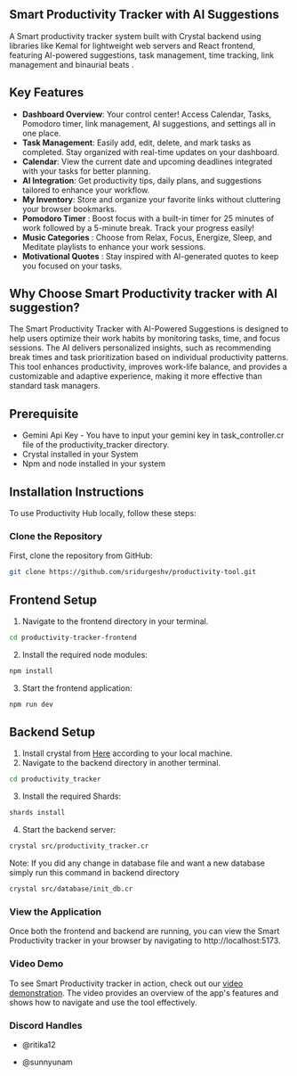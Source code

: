 ## Smart Productivity Tracker with AI Suggestions
A Smart productivity tracker system built with Crystal backend using libraries like Kemal for lightweight web servers and React frontend, featuring AI-powered suggestions, task management, time tracking, link management and binaurial beats .

## Key Features
- **Dashboard Overview**: Your control center! Access Calendar, Tasks, Pomodoro timer, link management, AI suggestions, and settings all in one place.
- **Task Management**: Easily add, edit, delete, and mark tasks as completed. Stay organized with real-time updates on your dashboard.
- **Calendar**: View the current date and upcoming deadlines integrated with your tasks for better planning.
- **AI Integration**: Get productivity tips, daily plans, and suggestions tailored to enhance your workflow.
- **My Inventory**: Store and organize your favorite links without cluttering your browser bookmarks.
- **Pomodoro Timer** : Boost focus with a built-in timer for 25 minutes of work followed by a 5-minute break. Track your progress easily!
- **Music Categories** : Choose from Relax, Focus, Energize, Sleep, and Meditate playlists to enhance your work sessions.
- **Motivational Quotes** : Stay inspired with AI-generated quotes to keep you focused on your tasks.

## Why Choose Smart Productivity tracker with AI suggestion?
The Smart Productivity Tracker with AI-Powered Suggestions is designed to help users optimize their work habits by monitoring tasks, time, and focus sessions. The AI delivers personalized insights, such as recommending break times and task prioritization based on individual productivity patterns. This tool enhances productivity, improves work-life balance, and provides a customizable and adaptive experience, making it more effective than standard task managers.

## Prerequisite
- Gemini Api Key - You have to input your gemini key in task_controller.cr file of the productivity_tracker directory.
- Crystal installed in your System
- Npm and node installed in your system

## Installation Instructions
To use Productivity Hub locally, follow these steps:

### Clone the Repository
First, clone the repository from GitHub:
```bash
git clone https://github.com/sridurgeshv/productivity-tool.git
```

## Frontend Setup
1. Navigate to the frontend directory in your terminal.
```bash
cd productivity-tracker-frontend
```

2. Install the required node modules:
```bash
npm install
```

3. Start the frontend application:
```bash
npm run dev
```

## Backend Setup
1. Install crystal from [Here](https://crystal-lang.org/install) according to your local machine.
2. Navigate to the backend directory in another terminal.
```bash
cd productivity_tracker
```
3. Install the required Shards:
```bash
shards install
```
4. Start the backend server:
```bash
crystal src/productivity_tracker.cr
```
Note: If you did any change in database file and want a new database simply run this command in backend directory
```bash
crystal src/database/init_db.cr
```

### View the Application
Once both the frontend and backend are running, you can view the Smart Productivity tracker in your browser by navigating to http://localhost:5173.

### Video Demo
To see Smart Productivity tracker in action, check out our [video demonstration](https://youtu.be/UR1qmHQp-lw). The video provides an overview of the app's features and shows how to navigate and use the tool effectively.

### Discord Handles
  
 - @ritika12
  
 - @sunnyunam 

